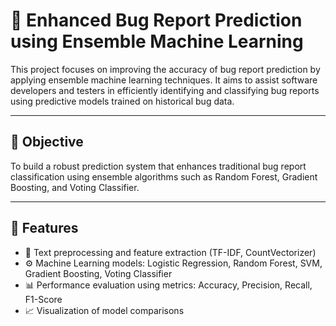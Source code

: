 # 🐞 Enhanced Bug Report Prediction using Ensemble Machine Learning

This project focuses on improving the accuracy of bug report prediction by applying ensemble machine learning techniques. It aims to assist software developers and testers in efficiently identifying and classifying bug reports using predictive models trained on historical bug data.

---

## 📌 Objective

To build a robust prediction system that enhances traditional bug report classification using ensemble algorithms such as Random Forest, Gradient Boosting, and Voting Classifier.

---

## 🧠 Features

- 📄 Text preprocessing and feature extraction (TF-IDF, CountVectorizer)
- ⚙️ Machine Learning models: Logistic Regression, Random Forest, SVM, Gradient Boosting, Voting Classifier
- 📊 Performance evaluation using metrics: Accuracy, Precision, Recall, F1-Score
- 📈 Visualization of model comparisons



